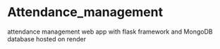# Attendance_management
attendance management web app with flask framework and MongoDB database hosted on render 
